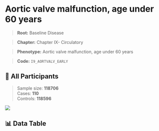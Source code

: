 # Aortic valve malfunction, age under 60 years

> **Root:** Baseline Disease  

> **Chapter:** Chapter IX- Circulatory  

> **Phenotype:** Aortic valve malfunction, age under 60 years  

> **Code:** `I9_AORTVALV_EARLY`

## 🧪 All Participants  
> Sample size: **118706**  
> Cases: **110**  
> Controls: **118596**
<img src="/Sensitive/Figures/ALL/Baseline/I9_AORTVALV_EARLY.png"/>

## 📊 Data Table
<CsvTableMRF src="/Sensitive/Data/ALL/Baseline/LG_I9_AORTVALV_EARLY.csv"/>

